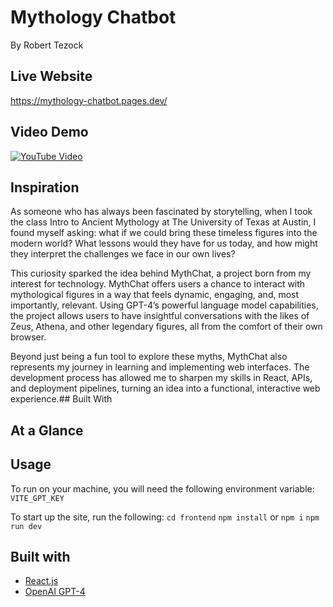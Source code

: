 # Mythology Chatbot
By Robert Tezock

## Live Website
https://mythology-chatbot.pages.dev/

## Video Demo

[![YouTube Video](https://img.youtube.com/vi/6ZP5kz5IhaM/maxresdefault.jpg)](https://youtu.be/6ZP5kz5IhaM)

## Inspiration

As someone who has always been fascinated by storytelling, when I took the class Intro to Ancient Mythology at The University of Texas at Austin, I found myself asking: what if we could bring these timeless figures into the modern world? What lessons would they have for us today, and how might they interpret the challenges we face in our own lives?

This curiosity sparked the idea behind MythChat, a project born from my interest for technology. MythChat offers users a chance to interact with mythological figures in a way that feels dynamic, engaging, and, most importantly, relevant. Using GPT-4’s powerful language model capabilities, the project allows users to have insightful conversations with the likes of Zeus, Athena, and other legendary figures, all from the comfort of their own browser.

Beyond just being a fun tool to explore these myths, MythChat also represents my journey in learning and implementing web interfaces. The development process has allowed me to sharpen my skills in React, APIs, and deployment pipelines, turning an idea into a functional, interactive web experience.## Built With

## At a Glance


## Usage

To run on your machine, you will need the following environment variable:
`VITE_GPT_KEY`

To start up the site, run the following:
`cd frontend`
`npm install` or `npm i`
`npm run dev`


## Built with

* [React.js](https://react.dev/)
* [OpenAI GPT-4](https://platform.openai.com/docs/overview)

